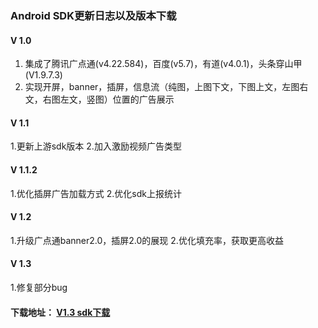 ###  Android SDK更新日志以及版本下载

#### V 1.0

1. 集成了腾讯广点通(v4.22.584)，百度(v5.7)，有道(v4.0.1)，头条穿山甲(V1.9.7.3)
2. 实现开屏，banner，插屏，信息流（纯图，上图下文，下图上文，左图右文，右图左文，竖图）位置的广告展示

#### V 1.1

1.更新上游sdk版本
2.加入激励视频广告类型

#### V 1.1.2

1.优化插屏广告加载方式
2.优化sdk上报统计

#### V 1.2

1.升级广点通banner2.0，插屏2.0的展现
2.优化填充率，获取更高收益

#### V 1.3

1.修复部分bug

#### 下载地址： [V1.3 sdk下载](https://github.com/tianpengco/tianpeng_SDK_for_Android/releases/download/v1.2/tpadsdk_v1.3.zip)
